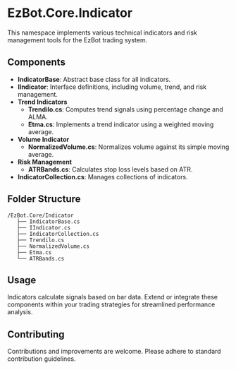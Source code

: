 # EzBot.Core.Indicator

This namespace implements various technical indicators and risk management tools for the EzBot trading system.

## Components

- **IndicatorBase**: Abstract base class for all indicators.
- **IIndicator**: Interface definitions, including volume, trend, and risk management.
- **Trend Indicators**
  - **Trendilo.cs**: Computes trend signals using percentage change and ALMA.
  - **Etma.cs**: Implements a trend indicator using a weighted moving average.
- **Volume Indicator**
  - **NormalizedVolume.cs**: Normalizes volume against its simple moving average.
- **Risk Management**
  - **ATRBands.cs**: Calculates stop loss levels based on ATR.
- **IndicatorCollection.cs**: Manages collections of indicators.

## Folder Structure

```
/EzBot.Core/Indicator
   ├── IndicatorBase.cs
   ├── IIndicator.cs
   ├── IndicatorCollection.cs
   ├── Trendilo.cs
   ├── NormalizedVolume.cs
   ├── Etma.cs
   └── ATRBands.cs
```

## Usage

Indicators calculate signals based on bar data. Extend or integrate these components within your trading strategies for streamlined performance analysis.

## Contributing

Contributions and improvements are welcome. Please adhere to standard contribution guidelines.